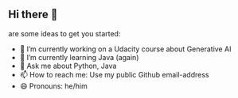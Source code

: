 ## Hi there 👋
are some ideas to get you started:

- 🔭 I’m currently working on a Udacity course about Generative AI
- 🌱 I’m currently learning Java (again)
- 💬 Ask me about Python, Java
- 📫 How to reach me: Use my public Github email-address
- 😄 Pronouns: he/him
